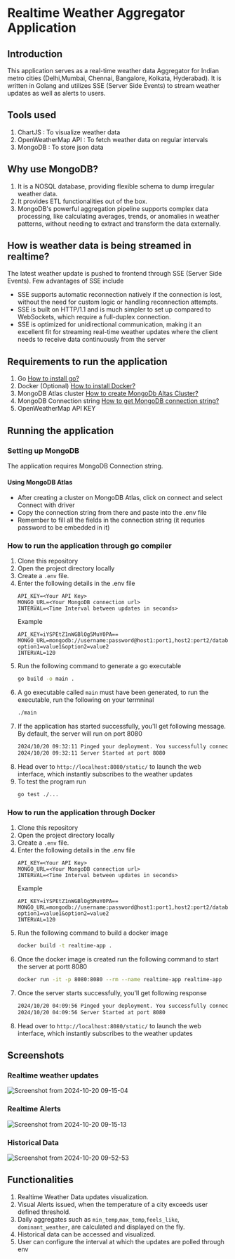 # Realtime Weather Aggregator Application
## Introduction
This application serves as a real-time weather data Aggregator for Indian metro cities (Delhi,Mumbai, Chennai, Bangalore, Kolkata, Hyderabad). It is written in Golang and utilizes SSE (Server Side Events) to stream weather updates as well as alerts to users.

## Tools used
1. ChartJS : To visualize weather data
2. OpenWeatherMap API :  To fetch weather data on regular intervals
3. MongoDB : To store json data

## Why use MongoDB?
1. It is a NOSQL database, providing flexible schema to dump irregular weather data.
2. It provides ETL functionalities out of the box.
3. MongoDB's powerful aggregation pipeline supports complex data processing, like calculating averages, trends, or anomalies in weather patterns, without needing to extract and transform the data externally.

## How is weather data is being streamed in realtime?
The latest weather update is pushed to frontend through SSE (Server Side Events). Few advantages of SSE include
- SSE supports automatic reconnection natively if the connection is lost, without the need for custom logic or handling reconnection attempts.
- SSE is built on HTTP/1.1 and is much simpler to set up compared to WebSockets, which require a full-duplex connection.
- SSE is optimized for unidirectional communication, making it an excellent fit for streaming real-time weather updates where the client needs to receive data continuously from the server

## Requirements to run the application
1. Go [How to install go?](https://go.dev/doc/install)
2. Docker (Optional) [How to install Docker?](https://docs.docker.com/engine/install/)
3. MongoDB Atlas cluster [How to create MongoDb Altas Cluster?](https://www.mongodb.com/docs/guides/atlas/cluster/)
4. MongoDB Connection string [How to get MongoDB connection string?](https://www.geeksforgeeks.org/how-to-get-the-database-url-in-mongodb/)
5. OpenWeatherMap API KEY 

## Running the application
### Setting up MongoDB
The application requires MongoDB Connection string.
#### Using MongoDB Atlas
- After creating a cluster on MongoDB Atlas, click on connect and select Connect with driver
- Copy the connection string from there and paste into the .env file
- Remember to fill all the fields in the connection string (it requries password to be embedded in it)


### How to run the application through go compiler
1. Clone this repository
2. Open the project directory locally
3. Create a `.env` file.
4. Enter the following details in the .env file
    ``` 
    API_KEY=<Your API Key>
    MONGO_URL=<Your MongoDB connection url>
    INTERVAL=<Time Interval between updates in seconds>
    ```
    Example 
    ``` 
    API_KEY=iYSPEtZ1nWGBlOg5MuY0PA==
    MONGO_URL=mongodb://username:password@host1:port1,host2:port2/database?option1=value1&option2=value2
    INTERVAL=120
    ```
5. Run the following command to generate a go executable
    ``` bash
    go build -o main .
    ```
6. A go executable called `main` must have been generated, to run the executable, run the following on your termninal
    ``` bash
    ./main
    ```
7. If the application has started successfully, you'll get following message. By default, the server will run on port 8080
    ``` bash
    2024/10/20 09:32:11 Pinged your deployment. You successfully connected to MongoDB!
    2024/10/20 09:32:11 Server Started at port 8080
    ```
8. Head over to `http://localhost:8080/static/` to launch the web interface, which instantly subscribes to the weather updates
9. To test the program run
    ``` bash
    go test ./...
    ```

### How to run the application through Docker
1. Clone this repository
2. Open the project directory locally
3. Create a `.env` file.
4. Enter the following details in the .env file
    ``` 
    API_KEY=<Your API Key>
    MONGO_URL=<Your MongoDB connection url>
    INTERVAL=<Time Interval between updates in seconds>
    ```
    Example 
    ``` 
    API_KEY=iYSPEtZ1nWGBlOg5MuY0PA==
    MONGO_URL=mongodb://username:password@host1:port1,host2:port2/database?option1=value1&option2=value2
    INTERVAL=120
    ```
5. Run the following command to build a docker image
    ``` bash
    docker build -t realtime-app .
    ```
6. Once the docker image is created run the following command to start the server at portt 8080
    ``` bash
    docker run -it -p 8080:8080 --rm --name realtime-app realtime-app
    ```
7. Once the server starts successfully, you'll get following response
    ``` bash
    2024/10/20 04:09:56 Pinged your deployment. You successfully connected to MongoDB!
    2024/10/20 04:09:56 Server Started at port 8080
    ```
8. Head over to `http://localhost:8080/static/` to launch the web interface, which instantly subscribes to the weather updates

## Screenshots
### Realtime weather updates
![Screenshot from 2024-10-20 09-15-04](https://github.com/user-attachments/assets/7d270208-fabc-40b4-af54-f5b15347954c)
### Realtime Alerts
![Screenshot from 2024-10-20 09-15-13](https://github.com/user-attachments/assets/7d66f410-3927-4aca-bc91-a86433b3e7a7)
### Historical Data
![Screenshot from 2024-10-20 09-52-53](https://github.com/user-attachments/assets/b59e3cb3-ff5e-4816-8cbb-150e8fa695d8)


## Functionalities
1. Realtime Weather Data updates visualization.
2. Visual Alerts issued, when the temperature of a city exceeds user defined threshold.
3. Daily aggregates such as `min_temp`,`max_temp`,`feels_like`, `dominant_weather`, are calculated and displayed on the fly.
4. Historical data can be accessed and visualized.
5. User can configure the interval at which the updates are polled through env
